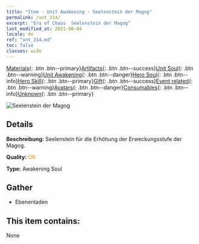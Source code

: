 ```yaml
---
title: "Item - Unit Awakening - Seelenstein der Magog"
permalink: /unt_314/
excerpt: "Era of Chaos  Seelenstein der Magog"
last_modified_at: 2021-08-04
locale: de
ref: "unt_314.md"
toc: false
classes: wide
---
```

 [Materials](/ItemsDE/){: .btn .btn--primary}[Artifacts](/ItemsDE/Artifacts/){: .btn .btn--success}[Unit Soul](/ItemsDE/UnitSoul/){: .btn .btn--warning}[Unit Awakening](/ItemsDE/UnitAwakening/){: .btn .btn--danger}[Hero Soul](/ItemsDE/HeroSoul/){: .btn .btn--info}[Hero Skill](/ItemsDE/HeroSkill/){: .btn .btn--primary}[Gift](/ItemsDE/Gift/){: .btn .btn--success}[Event related](/ItemsDE/Events/){: .btn .btn--warning}[Avatars](/ItemsDE/Avatars/){: .btn .btn--danger}[Consumables](/ItemsDE/Consumables/){: .btn .btn--info}[Unknown](/ItemsDE/Unknown/){: .btn .btn--primary}

 ![Seelenstein der Magog](/images/u/tia_touhuoguai.jpg)

## Details
 **Beschreibung:** Seelenstein für die Erhöhung der Erweckungsstufe der Magog.

 **Quality:** <span style="color: #FF8C00">OK</span>

 **Type:** Awakening Soul

## Gather

*    Ebenenladen 

## This item contains:

  None

